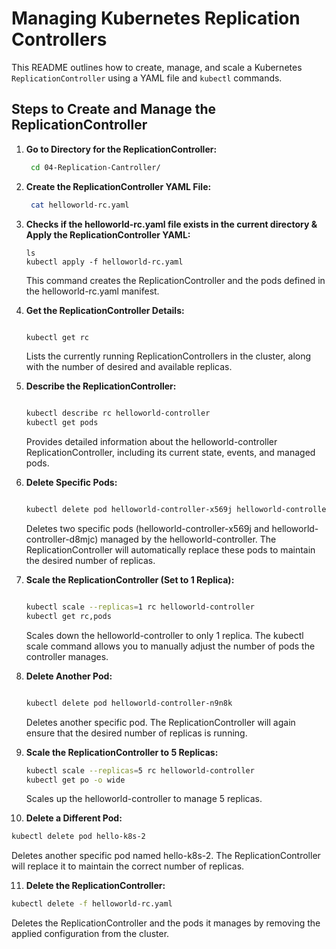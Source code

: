 # Managing Kubernetes Replication Controllers

This README outlines how to create, manage, and scale a Kubernetes `ReplicationController` using a YAML file and `kubectl` commands.

## Steps to Create and Manage the ReplicationController

1. **Go to Directory for the ReplicationController:**

   ```bash
    cd 04-Replication-Cantroller/
   ```

2. **Create the ReplicationController YAML File:**

    ```bash
     cat helloworld-rc.yaml
    ```


3. **Checks if the helloworld-rc.yaml file exists in the current directory & Apply the ReplicationController YAML:**
    ```
    ls 
    kubectl apply -f helloworld-rc.yaml
    ```
    This command creates the ReplicationController and the pods defined in the helloworld-rc.yaml manifest.



4. **Get the ReplicationController Details:**

   ```bash

   kubectl get rc
   ```
   Lists the currently running ReplicationControllers in the cluster, along with the number of desired and available replicas.

5. **Describe the ReplicationController:**

   ```bash

   kubectl describe rc helloworld-controller
   kubectl get pods 
   ```
   Provides detailed information about the helloworld-controller ReplicationController, including its current state, events, and managed pods.

6. **Delete Specific Pods:**

   ```bash

   kubectl delete pod helloworld-controller-x569j helloworld-controller-d8mjc
   ```
      Deletes two specific pods (helloworld-controller-x569j and helloworld-controller-d8mjc) managed by the helloworld-controller. The ReplicationController will automatically replace these pods to maintain the desired number of replicas.

7. **Scale the ReplicationController (Set to 1 Replica):**

   ```bash

   kubectl scale --replicas=1 rc helloworld-controller
   kubectl get rc,pods 

   ```
   Scales down the helloworld-controller to only 1 replica. The kubectl scale command allows you to manually adjust the number of pods the controller manages.

8. **Delete Another Pod:**

   ```bash

   kubectl delete pod helloworld-controller-n9n8k
   ```
   Deletes another specific pod. The ReplicationController will again ensure that the desired number of replicas is running.

9. **Scale the ReplicationController to 5 Replicas:**

   ```bash
   kubectl scale --replicas=5 rc helloworld-controller
   kubectl get po -o wide 
   ```
   Scales up the helloworld-controller to manage 5 replicas.

10. **Delete a Different Pod:**

   ```bash
   kubectl delete pod hello-k8s-2
   ```
   Deletes another specific pod named hello-k8s-2. The ReplicationController will replace it to maintain the correct number of replicas.


11. **Delete the ReplicationController:**

   ```bash
   kubectl delete -f helloworld-rc.yaml
   ```
   Deletes the ReplicationController and the pods it manages by removing the applied configuration from the cluster.